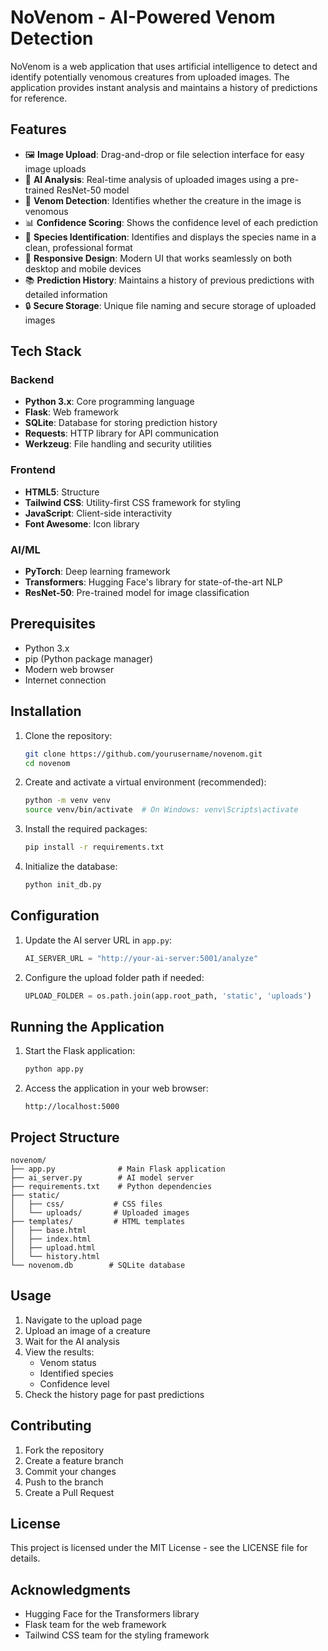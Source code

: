 # NoVenom - AI-Powered Venom Detection

NoVenom is a web application that uses artificial intelligence to detect and identify potentially venomous creatures from uploaded images. The application provides instant analysis and maintains a history of predictions for reference.

## Features

- 🖼️ **Image Upload**: Drag-and-drop or file selection interface for easy image uploads
- 🤖 **AI Analysis**: Real-time analysis of uploaded images using a pre-trained ResNet-50 model
- 🎯 **Venom Detection**: Identifies whether the creature in the image is venomous
- 📊 **Confidence Scoring**: Shows the confidence level of each prediction
- 📝 **Species Identification**: Identifies and displays the species name in a clean, professional format
- 📱 **Responsive Design**: Modern UI that works seamlessly on both desktop and mobile devices
- 📚 **Prediction History**: Maintains a history of previous predictions with detailed information
- 🔒 **Secure Storage**: Unique file naming and secure storage of uploaded images

## Tech Stack

### Backend
- **Python 3.x**: Core programming language
- **Flask**: Web framework
- **SQLite**: Database for storing prediction history
- **Requests**: HTTP library for API communication
- **Werkzeug**: File handling and security utilities

### Frontend
- **HTML5**: Structure
- **Tailwind CSS**: Utility-first CSS framework for styling
- **JavaScript**: Client-side interactivity
- **Font Awesome**: Icon library

### AI/ML
- **PyTorch**: Deep learning framework
- **Transformers**: Hugging Face's library for state-of-the-art NLP
- **ResNet-50**: Pre-trained model for image classification

## Prerequisites

- Python 3.x
- pip (Python package manager)
- Modern web browser
- Internet connection

## Installation

1. Clone the repository:
   ```bash
   git clone https://github.com/yourusername/novenom.git
   cd novenom
   ```

2. Create and activate a virtual environment (recommended):
   ```bash
   python -m venv venv
   source venv/bin/activate  # On Windows: venv\Scripts\activate
   ```

3. Install the required packages:
   ```bash
   pip install -r requirements.txt
   ```

4. Initialize the database:
   ```bash
   python init_db.py
   ```

## Configuration

1. Update the AI server URL in `app.py`:
   ```python
   AI_SERVER_URL = "http://your-ai-server:5001/analyze"
   ```

2. Configure the upload folder path if needed:
   ```python
   UPLOAD_FOLDER = os.path.join(app.root_path, 'static', 'uploads')
   ```

## Running the Application

1. Start the Flask application:
   ```bash
   python app.py
   ```

2. Access the application in your web browser:
   ```
   http://localhost:5000
   ```

## Project Structure

```
novenom/
├── app.py              # Main Flask application
├── ai_server.py        # AI model server
├── requirements.txt    # Python dependencies
├── static/
│   ├── css/           # CSS files
│   └── uploads/       # Uploaded images
├── templates/         # HTML templates
│   ├── base.html
│   ├── index.html
│   ├── upload.html
│   └── history.html
└── novenom.db        # SQLite database
```

## Usage

1. Navigate to the upload page
2. Upload an image of a creature
3. Wait for the AI analysis
4. View the results:
   - Venom status
   - Identified species
   - Confidence level
5. Check the history page for past predictions

## Contributing

1. Fork the repository
2. Create a feature branch
3. Commit your changes
4. Push to the branch
5. Create a Pull Request

## License

This project is licensed under the MIT License - see the LICENSE file for details.

## Acknowledgments

- Hugging Face for the Transformers library
- Flask team for the web framework
- Tailwind CSS team for the styling framework


